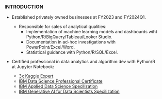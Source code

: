 ### INTRODUCTION
* Established privately owned businesses at FY2023 and FY2024Q1.
  * Responsible for sales of analytical qualities:
    * Implementation of machine learning models and dashboards wiht Python/R/BigQuery/Tableau/Looker Studio.
    * Documentation in ad-hoc investigations with PowerPoint/Excel/Word.
    * Statistical guidance with Python/R/SQL/Excel.
  
* Certified professional in data analytics and algorithm dev with Python/R at Jupyter Notebook:
  * [3x Kaggle Expert](https://github.com/Satoru-Shibata-JPN/Kaggle/blob/main/Evidence_3x_Kaggle_Expert.pdf)
  * [IBM Data Science Professional Certificate](https://www.credly.com/badges/c401bae6-9e5c-4071-8301-871a4283e4b2)
  * [IBM Applied Data Science Specilization](https://www.coursera.org/account/accomplishments/specialization/UYB8WV8FQDSH)
  * [IBM Generative AI for Data Scientists Specilization](https://www.coursera.org/account/accomplishments/specialization/EQMNLGETBUM3)
